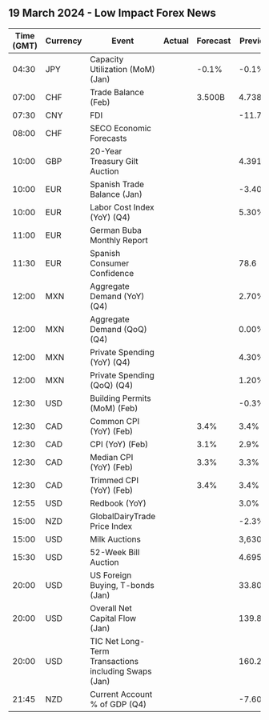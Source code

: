 ## 19 March 2024 - Low Impact Forex News

| Time (GMT) | Currency | Event | Actual | Forecast | Previous |
|------|----------|-------|--------|----------|----------|
| 04:30 | JPY | Capacity Utilization (MoM) (Jan) |  | -0.1% | -0.1% |
| 07:00 | CHF | Trade Balance (Feb) |  | 3.500B | 4.738B |
| 07:30 | CNY | FDI |  |  | -11.70% |
| 08:00 | CHF | SECO Economic Forecasts |  |  |  |
| 10:00 | GBP | 20-Year Treasury Gilt Auction |  |  | 4.391% |
| 10:00 | EUR | Spanish Trade Balance (Jan) |  |  | -3.40B |
| 10:00 | EUR | Labor Cost Index (YoY) (Q4) |  |  | 5.30% |
| 11:00 | EUR | German Buba Monthly Report |  |  |  |
| 11:30 | EUR | Spanish Consumer Confidence |  |  | 78.6 |
| 12:00 | MXN | Aggregate Demand (YoY) (Q4) |  |  | 2.70% |
| 12:00 | MXN | Aggregate Demand (QoQ) (Q4) |  |  | 0.00% |
| 12:00 | MXN | Private Spending (YoY) (Q4) |  |  | 4.30% |
| 12:00 | MXN | Private Spending (QoQ) (Q4) |  |  | 1.20% |
| 12:30 | USD | Building Permits (MoM) (Feb) |  |  | -0.3% |
| 12:30 | CAD | Common CPI (YoY) (Feb) |  | 3.4% | 3.4% |
| 12:30 | CAD | CPI (YoY) (Feb) |  | 3.1% | 2.9% |
| 12:30 | CAD | Median CPI (YoY) (Feb) |  | 3.3% | 3.3% |
| 12:30 | CAD | Trimmed CPI (YoY) (Feb) |  | 3.4% | 3.4% |
| 12:55 | USD | Redbook (YoY) |  |  | 3.0% |
| 15:00 | NZD | GlobalDairyTrade Price Index |  |  | -2.3% |
| 15:00 | USD | Milk Auctions |  |  | 3,630.0 |
| 15:30 | USD | 52-Week Bill Auction |  |  | 4.695% |
| 20:00 | USD | US Foreign Buying, T-bonds (Jan) |  |  | 33.80B |
| 20:00 | USD | Overall Net Capital Flow (Jan) |  |  | 139.80B |
| 20:00 | USD | TIC Net Long-Term Transactions including Swaps (Jan) |  |  | 160.20B |
| 21:45 | NZD | Current Account % of GDP (Q4) |  |  | -7.60% |
